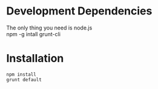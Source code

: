 Development Dependencies
========================
The only thing you need is node.js  
    npm -g intall grunt-cli

Installation
============
    npm install
    grunt default

